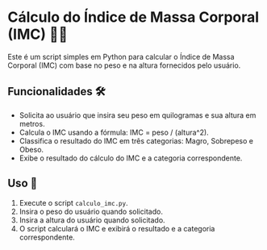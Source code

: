 # Cálculo do Índice de Massa Corporal (IMC) 💪📏

Este é um script simples em Python para calcular o Índice de Massa Corporal (IMC) com base no peso e na altura fornecidos pelo usuário.

## Funcionalidades 🛠️

- Solicita ao usuário que insira seu peso em quilogramas e sua altura em metros.
- Calcula o IMC usando a fórmula: IMC = peso / (altura^2).
- Classifica o resultado do IMC em três categorias: Magro, Sobrepeso e Obeso.
- Exibe o resultado do cálculo do IMC e a categoria correspondente.

## Uso 🚀

1. Execute o script `calculo_imc.py`.
2. Insira o peso do usuário quando solicitado.
3. Insira a altura do usuário quando solicitado.
4. O script calculará o IMC e exibirá o resultado e a categoria correspondente.

